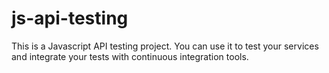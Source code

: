 # js-api-testing
This is a Javascript API testing project. You can use it to test your services and integrate your tests with continuous integration tools.
